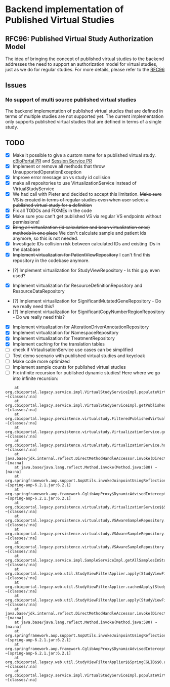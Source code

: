 # Backend implementation of Published Virtual Studies

## RFC96: Published Virtual Study Authorization Model
The idea of bringing the concept of published virtual studies to the backend addresses the need to support an authorization model for virtual studies, just as we do for regular studies.
For more details, please refer to the [RFC96](https://docs.google.com/document/d/1aLRzLZvz0hzIM3nf2vqnSayEEjiUVOt3mP2xrUhufaU/edit?tab=t.0#heading=h.4ow08ycx7u0g)

## Issues

### No support of multi source published virtual studies
 
The backend implementation of published virtual studies that are defined in terms of multiple studies are not supported yet. The current implementation only supports published virtual studies that are defined in terms of a single study.

## TODO

- [x] Make it possible to give a custom name for a published virtual study. [cBioPortal PR](https://github.com/cBioPortal/cbioportal/pull/11611) and [Session Service PR](https://github.com/cBioPortal/cbioportal/pull/11611)
- [x] Implement or remove all methods that throw UnsupportedOperationException
- [x] Improve error message on vs study id collision
- [x] make all repositories to use VirtualizationService instead of VirtualStudyService
- [x] We had call with Pieter and decided to accept this limitation. ~~Make sure VS is created in terms of regular studies even when user select a published virtual study for a definition~~
- [x] Fix all TODOs and FIXMEs in the code
- [x] Make sure you can't get published VS via regular VS endpoints without permissions!
- [x] ~~Bring all virtualization (id calculation and bean virtualization ones) methods in one place~~ We don't calculate sample and patient ids anymore, so this is not needed.
- [x] Investigate IDs collision risk between calculated IDs and existing IDs in the database
- [x] ~~Implement virtualization for PatientViewRepository~~ I can't find this repository in the codebase anymore.
- [?] Implement virtualization for StudyViewRepository - Is this guy even used?
- [x] Implement virtualization for ResourceDefinitionRepository and ResourceDataRepository
- [?] Implement virtualization for SignificantMutatedGeneRepository - Do we really need this?
- [?] Implement virtualization for SignificantCopyNumberRegionRepository - Do we really need this?
- [x] Implement virtualization for AlterationDriverAnnotationRepository
- [x] Implement virtualization for NamespaceRepository
- [x] Implement virtualization for TreatmentRepository
- [x] Implement caching for the translation tables
- [ ] check if VirtaulisationService use cases can be simplified
- [ ] Test demo scenario with published virtual studies and keycloak
- [ ] Make code more optimized
- [ ] Implement sample counts for published virtual studies
- [ ] Fix infinite recursion for published dynamic studies! Here where we go into infinite recursion:
```
	at org.cbioportal.legacy.service.impl.VirtualStudyServiceImpl.populateVirtualStudySamples(VirtualStudyServiceImpl.java:94) ~[classes/:na]
	at org.cbioportal.legacy.service.impl.VirtualStudyServiceImpl.getPublishedVirtualStudies(VirtualStudyServiceImpl.java:142) ~[classes/:na]
	at org.cbioportal.legacy.persistence.virtualstudy.FilteredPublishedVirtualStudyService.getPublishedVirtualStudies(FilteredPublishedVirtualStudyService.java:33) ~[classes/:na]
	at org.cbioportal.legacy.persistence.virtualstudy.VirtualizationService.getPublishedVirtualStudies(VirtualizationService.java:53) ~[classes/:na]
	at org.cbioportal.legacy.persistence.virtualstudy.VirtualizationService.handleStudySampleData(VirtualizationService.java:748) ~[classes/:na]
	at java.base/jdk.internal.reflect.DirectMethodHandleAccessor.invoke(DirectMethodHandleAccessor.java:103) ~[na:na]
	at java.base/java.lang.reflect.Method.invoke(Method.java:580) ~[na:na]
	at org.springframework.aop.support.AopUtils.invokeJoinpointUsingReflection(AopUtils.java:359) ~[spring-aop-6.2.1.jar:6.2.1]
	at org.springframework.aop.framework.CglibAopProxy$DynamicAdvisedInterceptor.intercept(CglibAopProxy.java:723) ~[spring-aop-6.2.1.jar:6.2.1]
	at org.cbioportal.legacy.persistence.virtualstudy.VirtualizationService$$SpringCGLIB$$0.handleStudySampleData(<generated>) ~[classes/:na]
	at org.cbioportal.legacy.persistence.virtualstudy.VSAwareSampleRepository.fetchSamples(VSAwareSampleRepository.java:161) ~[classes/:na]
	at org.cbioportal.legacy.persistence.virtualstudy.VSAwareSampleRepository.getAllSamples(VSAwareSampleRepository.java:41) ~[classes/:na]
	at org.cbioportal.legacy.persistence.virtualstudy.VSAwareSampleRepository.getAllSamplesInStudies(VSAwareSampleRepository.java:109) ~[classes/:na]
	at org.cbioportal.legacy.service.impl.SampleServiceImpl.getAllSamplesInStudies(SampleServiceImpl.java:92) ~[classes/:na]
	at org.cbioportal.legacy.web.util.StudyViewFilterApplier.apply(StudyViewFilterApplier.java:158) ~[classes/:na]
	at org.cbioportal.legacy.web.util.StudyViewFilterApplier.cachedApply(StudyViewFilterApplier.java:134) ~[classes/:na]
	at org.cbioportal.legacy.web.util.StudyViewFilterApplier.apply(StudyViewFilterApplier.java:127) ~[classes/:na]
	at java.base/jdk.internal.reflect.DirectMethodHandleAccessor.invoke(DirectMethodHandleAccessor.java:103) ~[na:na]
	at java.base/java.lang.reflect.Method.invoke(Method.java:580) ~[na:na]
	at org.springframework.aop.support.AopUtils.invokeJoinpointUsingReflection(AopUtils.java:359) ~[spring-aop-6.2.1.jar:6.2.1]
	at org.springframework.aop.framework.CglibAopProxy$DynamicAdvisedInterceptor.intercept(CglibAopProxy.java:723) ~[spring-aop-6.2.1.jar:6.2.1]
	at org.cbioportal.legacy.web.util.StudyViewFilterApplier$$SpringCGLIB$$0.apply(<generated>) ~[classes/:na]
	at org.cbioportal.legacy.service.impl.VirtualStudyServiceImpl.populateVirtualStudySamples(VirtualStudyServiceImpl.java:94) ~[classes/:na]
```